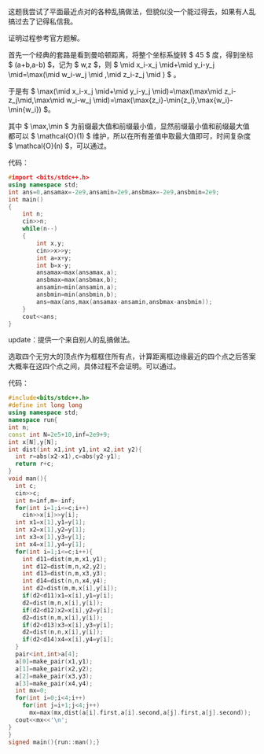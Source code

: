 这题我尝试了平面最近点对的各种乱搞做法，但貌似没一个能过得去，如果有人乱搞过去了记得私信我。

证明过程参考官方题解。

首先一个经典的套路是看到曼哈顿距离，将整个坐标系旋转 $ 45 $ 度，得到坐标 $ (a+b,a-b) $，记为 $ w,z $，则 $ \mid x_i-x_j \mid+\mid y_i-y_j \mid=\max(\mid w_i-w_j \mid ,\mid z_i-z_j \mid )  $ 。

于是有 $ \max(\mid x_i-x_j \mid+\mid y_i-y_j \mid)=\max(\max\mid z_i-z_j\mid,\max\mid w_i-w_j \mid)=\max(\max{z_i}-\min{z_i},\max{w_i}-\min{w_i}) $。

其中 $ \max,\min $ 为前缀最大值和前缀最小值，显然前缀最小值和前缀最大值都可以 $ \mathcal{O}(1) $ 维护，所以在所有差值中取最大值即可，时间复杂度 $ \mathcal{O}(n) $，可以通过。

代码：

```cpp
#import <bits/stdc++.h>
using namespace std;
int ans=0,ansamax=-2e9,ansamin=2e9,ansbmax=-2e9,ansbmin=2e9;
int main()
{
    int n;
    cin>>n;
    while(n--)
    {
    	int x,y;
    	cin>>x>>y;
    	int a=x+y;
    	int b=x-y;
    	ansamax=max(ansamax,a);
    	ansbmax=max(ansbmax,b);
    	ansamin=min(ansamin,a);
    	ansbmin=min(ansbmin,b);
    	ans=max(ans,max(ansamax-ansamin,ansbmax-ansbmin));
    }
    cout<<ans;
}
```

update：提供一个来自别人的乱搞做法。

选取四个无穷大的顶点作为框框住所有点，计算距离框边缘最近的四个点之后答案大概率在这四个点之间，具体过程不会证明。可以通过。

代码：

```cpp
#include<bits/stdc++.h>
#define int long long
using namespace std;
namespace run{
int n;
const int N=2e5+10,inf=2e9+9;
int x[N],y[N];
int dist(int x1,int y1,int x2,int y2){
  int r=abs(x2-x1),c=abs(y2-y1);
  return r+c;
}
void man(){
  int c;
  cin>>c;
  int n=inf,m=-inf;
  for(int i=1;i<=c;i++)
    cin>>x[i]>>y[i];
  int x1=x[1],y1=y[1];
  int x2=x[1],y2=y[1];
  int x3=x[1],y3=y[1];
  int x4=x[1],y4=y[1];
  for(int i=1;i<=c;i++){
    int d11=dist(m,m,x1,y1);
    int d12=dist(m,n,x2,y2);
    int d13=dist(n,m,x3,y3);
    int d14=dist(n,n,x4,y4);
    int d2=dist(m,m,x[i],y[i]);
    if(d2<d11)x1=x[i],y1=y[i];
    d2=dist(m,n,x[i],y[i]);
    if(d2<d12)x2=x[i],y2=y[i];
    d2=dist(n,m,x[i],y[i]);
    if(d2<d13)x3=x[i],y3=y[i];
    d2=dist(n,n,x[i],y[i]);
    if(d2<d14)x4=x[i],y4=y[i];
  }
  pair<int,int>a[4];
  a[0]=make_pair(x1,y1);
  a[1]=make_pair(x2,y2);
  a[2]=make_pair(x3,y3);
  a[3]=make_pair(x4,y4);
  int mx=0;
  for(int i=0;i<4;i++)
    for(int j=i+1;j<4;j++)
      mx=max(mx,dist(a[i].first,a[i].second,a[j].first,a[j].second));
  cout<<mx<<'\n';
}
}
signed main(){run::man();}
```
